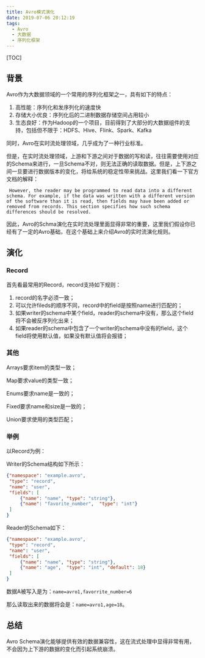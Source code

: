 ```yaml
---
title: Avro模式演化
date: 2019-07-06 20:12:19
tags:
  - Avro
  - 大数据
  - 序列化框架
---
```


[TOC]

## 背景

Avro作为大数据领域的一个常用的序列化框架之一，具有如下的特点：

1. 高性能：序列化和发序列化的速度快
2. 存储大小优良：序列化后的二进制数据存储空间占用较小
3. 生态良好：作为Hadoop的一个项目，目前得到了大部分的大数据组件的支持，包括但不限于：HDFS、Hive、Flink、Spark、Kafka

同时，Avro在实时流处理领域，几乎成为了一种行业标准。

但是，在实时流处理领域，上游和下游之间对于数据的写和读，往往需要使用对应的Schema来进行，一旦Schema不对，则无法正确的读取数据。但是，上下游之间一旦要进行数据版本的变化，将给系统的稳定性带来挑战。这里我们看一下官方文档的解释：

```
 However, the reader may be programmed to read data into a different schema. For example, if the data was written with a different version of the software than it is read, then fields may have been added or removed from records. This section specifies how such schema differences should be resolved.
```

因此，Avro的Schma演化在实时流处理里面显得非常的重要，这里我们假设你已经有了一定的Avro基础，在这个基础上来介绍Avro的实时流演化规则。

## 演化

### Record

首先看最常用的Record，record支持如下规则：

1. record的名字必须一致；
2. 可以允许fileds的顺序不同，record中的field是按照name进行匹配的；
3. 如果writer的schema中某个field，reader的schema中没有，那么这个field将不会被反序列化出来；
4. 如果reader的schema中包含了一个writer的schema中没有的field，这个field将使用默认值，如果没有默认值将会报错；

### 其他

Arrays要求item的类型一致；

Map要求value的类型一致；

Enums要求name是一致的；

Fixed要求name和size是一致的；

Union要求使用的类型匹配；

### 举例

以Record为例：

Writer的Schema结构如下所示：

```json
{"namespace": "example.avro",
 "type": "record",
 "name": "user",
 "fields": [
     {"name": "name", "type": "string"},
     {"name": "favorite_number",  "type": "int"}
 ]
}
```



Reader的Schema如下：

```json
{"namespace": "example.avro",
 "type": "record",
 "name": "user",
 "fields": [
     {"name": "name", "type": "string"},
     {"name": "age",  "type": "int", "default": 18}
 ]
}
```

数据A被写入是为：`name=avro1,favorrite_number=6`

那么读取出来的数据将会是：`name=avro1,age=18`。

## 总结

Avro Schema演化能够提供有效的数据兼容性，这在流式处理中显得非常有用，不会因为上下游的数据的变化而引起系统崩溃。